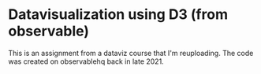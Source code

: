 # Datavisualization using D3 (from observable)
This is an assignment from a dataviz course that I'm reuploading. The code was created on observablehq back in late 2021.
